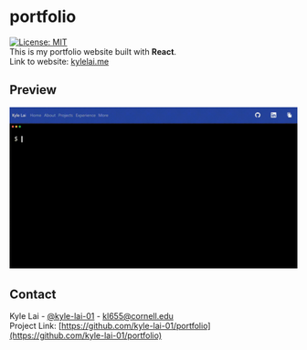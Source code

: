 # portfolio
[![License: MIT](https://img.shields.io/badge/License-MIT-blue.svg)](https://opensource.org/licenses/MIT) <br />
This is my portfolio website built with **React**. <br />
Link to website: [kylelai.me](https://kylelai.me)

## Preview
 <img src="./portfolio/src/images/portfoliopreview.gif" alt="Logo" width="1000" >

## Contact
Kyle Lai - [@kyle-lai-01](https://github.com/kyle-lai-01) - kl655@cornell.edu <br/>
Project Link: [https://github.com/kyle-lai-01/portfolio](https://github.com/kyle-lai-01/portfolio)